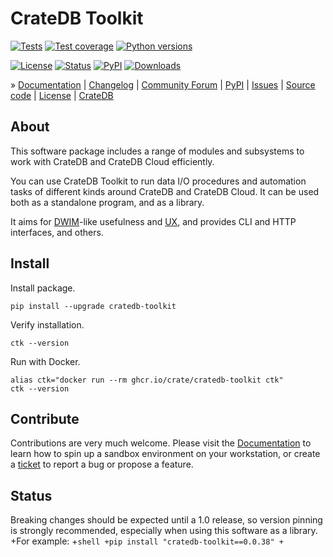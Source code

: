 # CrateDB Toolkit

[![Tests](https://github.com/crate/cratedb-toolkit/actions/workflows/main.yml/badge.svg)](https://github.com/crate/cratedb-toolkit/actions/workflows/main.yml)
[![Test coverage](https://img.shields.io/codecov/c/gh/crate/cratedb-toolkit.svg)](https://codecov.io/gh/crate/cratedb-toolkit/)
[![Python versions](https://img.shields.io/pypi/pyversions/cratedb-toolkit.svg)](https://pypi.org/project/cratedb-toolkit/)

[![License](https://img.shields.io/github/license/crate/cratedb-toolkit.svg)](https://github.com/crate/cratedb-toolkit/blob/main/LICENSE)
[![Status](https://img.shields.io/pypi/status/cratedb-toolkit.svg)](https://pypi.org/project/cratedb-toolkit/)
[![PyPI](https://img.shields.io/pypi/v/cratedb-toolkit.svg)](https://pypi.org/project/cratedb-toolkit/)
[![Downloads](https://pepy.tech/badge/cratedb-toolkit/month)](https://pepy.tech/project/cratedb-toolkit/)


» [Documentation]
| [Changelog]
| [Community Forum]
| [PyPI]
| [Issues]
| [Source code]
| [License]
| [CrateDB]


## About

This software package includes a range of modules and subsystems to work
with CrateDB and CrateDB Cloud efficiently.

You can use CrateDB Toolkit to run data I/O procedures and automation tasks
of different kinds around CrateDB and CrateDB Cloud. It can be used both as
a standalone program, and as a library.

It aims for [DWIM]-like usefulness and [UX], and provides CLI and HTTP
interfaces, and others.


## Install

Install package.
```shell
pip install --upgrade cratedb-toolkit
```

Verify installation.
```shell
ctk --version
```

Run with Docker.
```shell
alias ctk="docker run --rm ghcr.io/crate/cratedb-toolkit ctk"
ctk --version
```

## Contribute

Contributions are very much welcome. Please visit the [Documentation]
to learn how to spin up a sandbox environment on your workstation, or create
a [ticket][Issues] to report a bug or propose a feature.

## Status

Breaking changes should be expected until a 1.0 release, so version pinning is
strongly recommended, especially when using this software as a library.
+For example:
+```shell
+pip install "cratedb-toolkit==0.0.38"
+```


[Changelog]: https://github.com/crate/cratedb-toolkit/blob/main/CHANGES.md
[Community Forum]: https://community.crate.io/
[CrateDB]: https://crate.io/products/cratedb
[CrateDB Cloud]: https://console.cratedb.cloud/
[Documentation]: https://cratedb-toolkit.readthedocs.io/
[DWIM]: https://en.wikipedia.org/wiki/DWIM
[Issues]: https://github.com/crate/cratedb-toolkit/issues
[License]: https://github.com/crate/cratedb-toolkit/blob/main/LICENSE
[PyPI]: https://pypi.org/project/cratedb-toolkit/
[Source code]: https://github.com/crate/cratedb-toolkit
[UX]: https://en.wikipedia.org/wiki/User_experience
